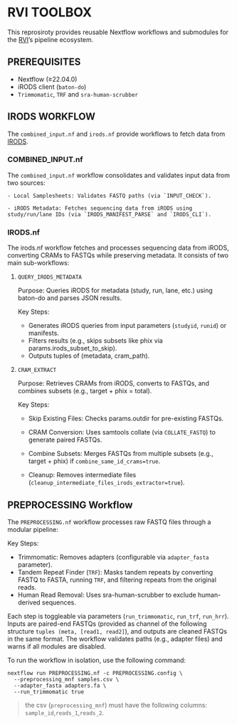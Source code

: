 # RVI TOOLBOX

This reprosiroty provides reusable Nextflow workflows and submodules for the [RVI](https://www.sanger.ac.uk/group/respiratory-virus-and-microbiome-initiative/)’s pipeline ecosystem.

## PREREQUISITES
- Nextflow (≥22.04.0)
- iRODS client (`baton-do`)
- `Trimmomatic`, `TRF` and `sra-human-scrubber`

## IRODS WORKFLOW

The `combined_input.nf` and `irods.nf` provide workflows to fetch data from [IRODS](https://irods.org/).

### COMBINED_INPUT.nf

The `combined_input.nf` workflow consolidates and validates input data from two sources:

    - Local Samplesheets: Validates FASTQ paths (via `INPUT_CHECK`).

    - iRODS Metadata: Fetches sequencing data from iRODS using study/run/lane IDs (via `IRODS_MANIFEST_PARSE` and `IRODS_CLI`).

### IRODS.nf

The irods.nf workflow fetches and processes sequencing data from iRODS, converting CRAMs to FASTQs while preserving metadata. It consists of two main sub-workflows:

1. `QUERY_IRODS_METADATA`

    Purpose: Queries iRODS for metadata (study, run, lane, etc.) using baton-do and parses JSON results.

    Key Steps:

    - Generates iRODS queries from input parameters (`studyid`, `runid`) or manifests.
    - Filters results (e.g., skips subsets like phix via params.irods_subset_to_skip).
    - Outputs tuples of (metadata, cram_path).

2. `CRAM_EXTRACT`

    Purpose: Retrieves CRAMs from iRODS, converts to FASTQs, and combines subsets (e.g., target + phix = total).

    Key Steps:

    - Skip Existing Files: Checks params.outdir for pre-existing FASTQs.

    - CRAM Conversion: Uses samtools collate (via `COLLATE_FASTQ`) to generate paired FASTQs.

    - Combine Subsets: Merges FASTQs from multiple subsets (e.g., target + phix) if `combine_same_id_crams=true`.

    - Cleanup: Removes intermediate files (`cleanup_intermediate_files_irods_extractor=true`).

## PREPROCESSING Workflow

The `PREPROCESSING.nf` workflow processes raw FASTQ files through a modular pipeline:

Key Steps:
- Trimmomatic: Removes adapters (configurable via `adapter_fasta` parameter).
- Tandem Repeat Finder (`TRF`): Masks tandem repeats by converting FASTQ to FASTA, running `TRF`, and filtering repeats from the original reads.
- Human Read Removal: Uses sra-human-scrubber to exclude human-derived sequences.

Each step is toggleable via parameters (`run_trimmomatic`, `run_trf`, `run_hrr`). Inputs are paired-end FASTQs (provided as channel of the following structure `tuples (meta, [read1, read2]`), and outputs are cleaned FASTQs in the same format. The workflow validates paths (e.g., adapter files) and warns if all modules are disabled.

To run the workflow in isolation, use the following command:

```{bash}
nextflow run PREPROCESSING.nf -c PREPROCESSING.config \
  --preprocessing_mnf samples.csv \
  --adapter_fasta adapters.fa \
  --run_trimmomatic true
```

> the csv (`preprocessing_mnf`) must have the following columns: `sample_id`,`reads_1`,`reads_2`.
